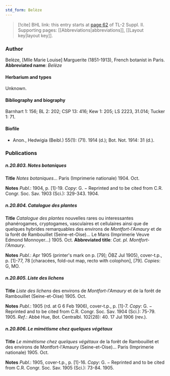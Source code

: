 ```yaml
---
std_form: Belèze
---
```


> [!cite] BHL link: this entry starts at [page 62](https://www.biodiversitylibrary.org/page/33265259) of TL-2 Suppl. II.
> Supporting pages: [[Abbreviations|abbreviations]], [[Layout key|layout key]].

### Author

Belèze, \[Mlle Marie Louise\] Marguerite (1851-1913), French botanist in Paris. 
**Abbreviated name**: *Belèze*

#### Herbarium and types

Unknown.

#### Bibliography and biography

Barnhart 1: 156; BL 2: 202; CSP 13: 416; Kew 1: 205; LS 2223, 31.014; Tucker 1: 71.

#### Biofile

- Anon., Hedwigia (Beibl.) 55(1): (71). 1914 (d.); Bot. Not. 1914: 31 (d.).

### Publications

##### n.20.803. Notes botaniques

**Title**
*Notes botaniques*... Paris (Imprimerie nationale) 1904. Oct.

**Notes**
*Publ*.: 1904, p. \[1\]-19. *Copy*: G. − Reprinted and to be cited from C.R. Congr. Soc. Sav. 1903 (Sci.): 329-343. 1904.

##### n.20.804. Catalogue des plantes

**Title**
*Catalogue des plantes* nouvelles rares ou interessantes phanérogames, cryptogames, vasculaires et cellulaires ainsi que de quelques hybrides remarquables des environs de *Montfort-l'Amaury* et de la forêt de Rambouillet (Seine-et-Oise)... Le Mans (Imprimerie Veuve Edmond Monnoyer...) 1905. Oct.
**Abbreviated title**: *Cat. pl. Montfort-l'Amaury*.

**Notes**
*Publ*.: Apr 1905 (printer's mark on p. \[79\]; ÖBZ Jul 1905), cover-t.p., p. \[1\]-77, 78 \[characées, fold-out map, recto with colophon\], \[79\]. *Copies*: G, MO.

##### n.20.805. Liste des lichens

**Title**
*Liste des lichens* des environs de *Montfort-l'Amaury* et de la forêt de Rambouillet (Seine-et-Oise) 1905. Oct.

**Notes**
*Publ*.: 1905 (rd. at G 6 Feb 1906), cover-t.p., p. \[1\]-7. *Copy*: G. − Reprinted and to be cited from C.R. Congr. Soc. Sav. 1904 (Sci.): 75-79. 1905.
*Ref*.: Abbé Hue, Bot. Centralbl. 102(28): 40. 17 Jul 1906 (rev.).

##### n.20.806. Le mimétisme chez quelques végétaux

**Title**
*Le mimétisme chez quelques végétaux* de la forêt de Rambouillet et des environs de Montfort-l'Amaury (Seine-et-Oise)... Paris (Imprimerie nationale) 1905. Oct.

**Notes**
*Publ*.: 1905, cover-t.p., p. \[1\]-16. *Copy*: G. − Reprinted and to be cited from C.R. Congr. Soc. Sav. 1905 (Sci.): 73-84. 1905.

